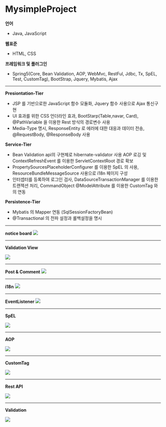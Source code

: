 # MysimpleProject

**언어** 
  * Java, JavaScript


**웹표준** 
  * HTML, CSS
  
**프레임워크 및 플러그인** 
  * Spring5(Core, Bean Validation, AOP, WebMvc, RestFul, Jdbc, Tx, SpEL, Test, CustomTag), BootStrap, Jquery, Mybatis, Ajax

<hr>

**Presiontation-Tier**
  * JSP 를 기반으로한 JavaScript 함수 모듈화, Jquery 함수 사용으로 Ajax 통신구현
  * UI 효과를 위한 CSS 언더라인 효과, BootStarp(Table,navar, Card), @PathVariable 을 이용한 Rest 방식의 경로변수 사용
  * Media-Type 명시, ResponseEntity 로 에러에 대한 대응과 데이터 전송, @RequestBody, @ResponseBody 사용

**Service-Tier**
  * Bean Validation api의 구현체로 hibernate-validator 사용 AOP 로깅 및 ContextRefreshEvent 를 이용한 ServletContextRoot 경로 확보
  * PropertySourcesPlaceholderConfigurer 를 이용한 SpEL 의 사용, ResourceBundleMessageSource 사용으로 i18n 페이지 구성
  * 인터셉터를 등록하여 로그인 검사, DataSourceTransactionManager 를 이용한 트랜젝션 처리, CommandObject @ModelAttribute 를 이용한 CustomTag 와의 연동

**Persistence-Tier**
* Mybatis 의 Mapper 연동 (SqlSessionFactoryBean)
* @Transactional 의 전파 설정과 롤백설정을 명시

<hr>

**notice board**
![](https://github.com/soominJung0413/MysimpleProject/blob/master/src/main/resources/Image/msg4.png)

<hr>

**Validation View**

![](https://github.com/soominJung0413/MysimpleProject/blob/master/src/main/resources/Image/msg0.PNG)

<hr>

**Post & Comment**
![](https://github.com/soominJung0413/MysimpleProject/blob/master/src/main/resources/Image/msg3.PNG)

<hr>

**i18n** 
![](https://github.com/soominJung0413/MysimpleProject/blob/master/src/main/resources/Image/msg1.PNG)

<hr>

**EventListener**
![](https://github.com/soominJung0413/MysimpleProject/blob/master/src/main/resources/Image/msgEvent.PNG)

<hr>

**SpEL**

![](https://github.com/soominJung0413/MysimpleProject/blob/master/src/main/resources/Image/msgSpEL.PNG)

<hr>

**AOP**

![](https://github.com/soominJung0413/MysimpleProject/blob/master/src/main/resources/Image/msgaop.PNG)

<hr>

**CustomTag**

![](https://github.com/soominJung0413/MysimpleProject/blob/master/src/main/resources/Image/msgi18nValidation.PNG)

<hr>

**Rest API**

![](https://github.com/soominJung0413/MysimpleProject/blob/master/src/main/resources/Image/msgrest.PNG)

<hr>

**Validation**

![](https://github.com/soominJung0413/MysimpleProject/blob/master/src/main/resources/Image/msgValidation.PNG)


